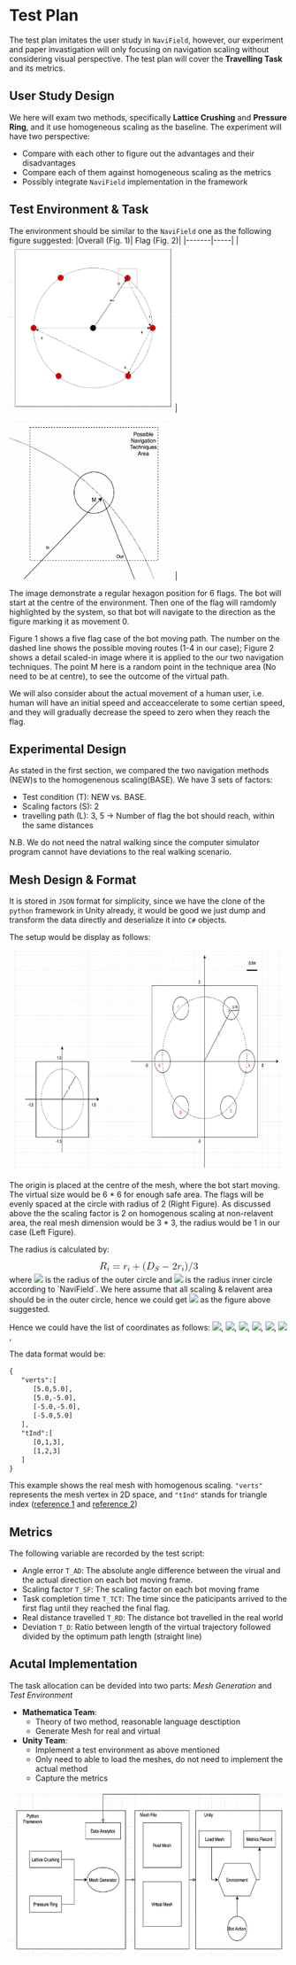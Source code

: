 # Test Plan
The test plan imitates the user study in `NaviField`, however, our experiment and paper invastigation will only focusing on navigation scaling without considering visual perspective. The test plan will cover the **Travelling Task** and its metrics.

## User Study Design
We here will exam two methods, specifically **Lattice Crushing** and **Pressure Ring**, and it use homogeneous scaling as the baseline. The experiment will have two perspective:
* Compare with each other to figure out the advantages and their disadvantages
* Compare each of them against homogeneous scaling as the metrics
* Possibly integrate `NaviField` implementation in the framework

## Test Environment & Task
The environment should be similar to the `NaviField` one as the following figure suggested: 
|Overall (Fig. 1)| Flag (Fig. 2)|
|-------|-----|
|<img src="./assets/test_environment.png" width="300" height="300" />|<img src="./assets/test_environment_flag.png" width="300" height="300" />|

The image demonstrate a regular hexagon position for 6 flags. The bot will start at the centre of the environment. Then one of the flag will ramdomly highlighted by the system, so that bot will navigate to the direction as the figure marking it as movement 0. 

Figure 1 shows a five flag case of the bot moving path. The number on the dashed line shows the possible moving routes (1-4 in our case); Figure 2 shows a detail scaled-in image where it is applied to the our two navigation techniques. The point M here is a random point in the technique area (No need to be at centre), to see the outcome of the virtual path.

We will also consider about the actual movement of a human user, i.e. human will have an initial speed and acceaccelerate to some certian speed, and they will gradually decrease the speed to zero when they reach the flag.

## Experimental Design
As stated in the first section, we compared the two navigation methods (NEW)s to the homogenenous scaling(BASE). We have 3 sets of factors:
* Test condition (T): NEW vs. BASE.
* Scaling factors (S): 2 
* travelling path (L): 3, 5 -> Number of flag the bot should reach, within the same distances

N.B. We do not need the natral walking since the computer simulator program cannot have deviations to the real walking scenario.

## Mesh Design & Format
It is stored in `JSON` format for simplicity, since we have the clone of the `python` framework in Unity already, it would be good we just dump and transform the data directly and deserialize it into `C#` objects.

The setup would be display as follows:
<div style="text-align:center">
    <img src="./assets/mesh_scale_1.png" height="400" />
</div>

The origin is placed at the centre of the mesh, where the bot start moving. The virtual size would be 6 * 6 for enough safe area. The flags will be evenly spaced at the circle with radius of 2 (Right Figure). As discussed above the the scaling factor is 2 on homogenous scaling at non-relavent area, the real mesh dimension would be 3 * 3, the radius would be 1 in our case (Left Figure).

The radius is calculated by:
<div style="text-align:center">
    <img src="./assets/eq1.gif"/>
</div>
where <img src="https://latex.codecogs.com/gif.latex?R_i"/> is the radius of the outer circle and <img src="https://latex.codecogs.com/gif.latex?r_i"/> is the radius inner circle according to `NaviField`. We here assume that all scaling & relavent area should be in the outer circle, hence we could get <img src="https://latex.codecogs.com/gif.latex?R_i=0.76"/> as the figure above suggested.

Hence we could have the list of coordinates as follows:
<img src="https://latex.codecogs.com/gif.latex?A(1,\sqrt{3})"/>,
<img src="https://latex.codecogs.com/gif.latex?B(2,0)"/>,
<img src="https://latex.codecogs.com/gif.latex?C(1,-\sqrt{3})"/>,
<img src="https://latex.codecogs.com/gif.latex?D(-1,-\sqrt{3})"/>,
<img src="https://latex.codecogs.com/gif.latex?E(-2,0)"/>,
<img src="https://latex.codecogs.com/gif.latex?F(-1,\sqrt{3})"/>,


The data format would be:
```
{
   "verts":[
      [5.0,5.0],
      [5.0,-5.0],
      [-5.0,-5.0],
      [-5.0,5.0]
   ],
   "tInd":[
      [0,1,3],
      [1,2,3]
   ]
}
```
This example shows the real mesh with homogenous scaling. `"verts"` represents the mesh vertex in 2D space, and `"tInd"` stands for triangle index ([reference 1](gradientspace.com/tutorials/dmesh3) and [reference 2](http://gamma.cs.unc.edu/COMP770/LECTURES/11trimesh.pdf))
## Metrics
The following variable are recorded by the test script:
* Angle error `T_AD`: The absolute angle difference between the virual and the actual direction on each bot moving frame.
* Scaling factor `T_SF`: The scaling factor on each bot moving frame
* Task completion time `T_TCT`: The time since the paticipants arrived to the first flag until they reached the final flag.
* Real distance travelled `T_RD`: The distance bot travelled in the real world
* Deviation `T_D`: Ratio between length of the virtual trajectory followed divided by the optimum path length (straight line)

## Acutal Implementation
The task allocation can be devided into two parts: *Mesh Generation* and *Test Environment*
* **Mathematica Team**:
    * Theory of two method, reasonable language desctiption
    * Generate Mesh for real and virtual
* **Unity Team**:
    * Implement a test environment as above mentioned
    * Only need to able to load the meshes, do not need to implement the actual method
    * Capture the metrics

<div style="text-align:center">
    <img src="./assets/test_implementation.png" height="300" />
</div>